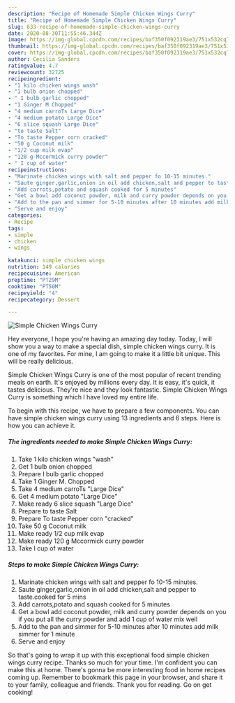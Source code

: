 ```yaml
---
description: "Recipe of Homemade Simple Chicken Wings Curry"
title: "Recipe of Homemade Simple Chicken Wings Curry"
slug: 633-recipe-of-homemade-simple-chicken-wings-curry
date: 2020-08-30T11:55:46.344Z
image: https://img-global.cpcdn.com/recipes/baf350f092319ae3/751x532cq70/simple-chicken-wings-curry-recipe-main-photo.jpg
thumbnail: https://img-global.cpcdn.com/recipes/baf350f092319ae3/751x532cq70/simple-chicken-wings-curry-recipe-main-photo.jpg
cover: https://img-global.cpcdn.com/recipes/baf350f092319ae3/751x532cq70/simple-chicken-wings-curry-recipe-main-photo.jpg
author: Cecilia Sanders
ratingvalue: 4.7
reviewcount: 32725
recipeingredient:
- "1 kilo chicken wings wash"
- "1 bulb onion chopped"
- " I bulb garlic chopped"
- "1 Ginger M Chopped"
- "4 medium carroTs Large Dice"
- "4 medium potato Large Dice"
- "6 slice squash Large Dice"
- "to taste Salt"
- "To taste Pepper corn cracked"
- "50 g Coconut milk"
- "1/2 cup milk evap"
- "120 g Mccormick curry powder"
- " I cup of water"
recipeinstructions:
- "Marinate chicken wings with salt and pepper fo 10-15 minutes."
- "Saute ginger,garlic,onion in oil add chicken,salt and pepper to taste.cooked for 5 mins"
- "Add carrots,potato and squash cooked for 5 minutes"
- "Get a bowl add coconut powder, milk and curry powder depends on you if you put all the curry powder and add 1 cup of water mix well"
- "Add to the pan and simmer for 5-10 minutes after 10 minutes add milk simmer for 1 minute"
- "Serve and enjoy"
categories:
- Recipe
tags:
- simple
- chicken
- wings

katakunci: simple chicken wings 
nutrition: 149 calories
recipecuisine: American
preptime: "PT29M"
cooktime: "PT50M"
recipeyield: "4"
recipecategory: Dessert

---
```



![Simple Chicken Wings Curry](https://img-global.cpcdn.com/recipes/baf350f092319ae3/751x532cq70/simple-chicken-wings-curry-recipe-main-photo.jpg)

Hey everyone, I hope you're having an amazing day today. Today, I will show you a way to make a special dish, simple chicken wings curry. It is one of my favorites. For mine, I am going to make it a little bit unique. This will be really delicious.

Simple Chicken Wings Curry is one of the most popular of recent trending meals on earth. It's enjoyed by millions every day. It is easy, it's quick, it tastes delicious. They're nice and they look fantastic. Simple Chicken Wings Curry is something which I have loved my entire life.




To begin with this recipe, we have to prepare a few components. You can have simple chicken wings curry using 13 ingredients and 6 steps. Here is how you can achieve it.

<!--inarticleads1-->

##### The ingredients needed to make Simple Chicken Wings Curry:

1. Take 1 kilo chicken wings &#34;wash&#34;
1. Get 1 bulb onion chopped
1. Prepare  I bulb garlic chopped
1. Take 1 Ginger M. Chopped
1. Take 4 medium carroTs &#34;Large Dice&#34;
1. Get 4 medium potato &#34;Large Dice&#34;
1. Make ready 6 slice squash &#34;Large Dice&#34;
1. Prepare to taste Salt
1. Prepare To taste Pepper corn &#34;cracked&#34;
1. Take 50 g Coconut milk
1. Make ready 1/2 cup milk evap
1. Make ready 120 g Mccormick curry powder
1. Take  I cup of water




<!--inarticleads2-->

##### Steps to make Simple Chicken Wings Curry:

1. Marinate chicken wings with salt and pepper fo 10-15 minutes.
1. Saute ginger,garlic,onion in oil add chicken,salt and pepper to taste.cooked for 5 mins
1. Add carrots,potato and squash cooked for 5 minutes
1. Get a bowl add coconut powder, milk and curry powder depends on you if you put all the curry powder and add 1 cup of water mix well
1. Add to the pan and simmer for 5-10 minutes after 10 minutes add milk simmer for 1 minute
1. Serve and enjoy




So that's going to wrap it up with this exceptional food simple chicken wings curry recipe. Thanks so much for your time. I'm confident you can make this at home. There's gonna be more interesting food in home recipes coming up. Remember to bookmark this page in your browser, and share it to your family, colleague and friends. Thank you for reading. Go on get cooking!
